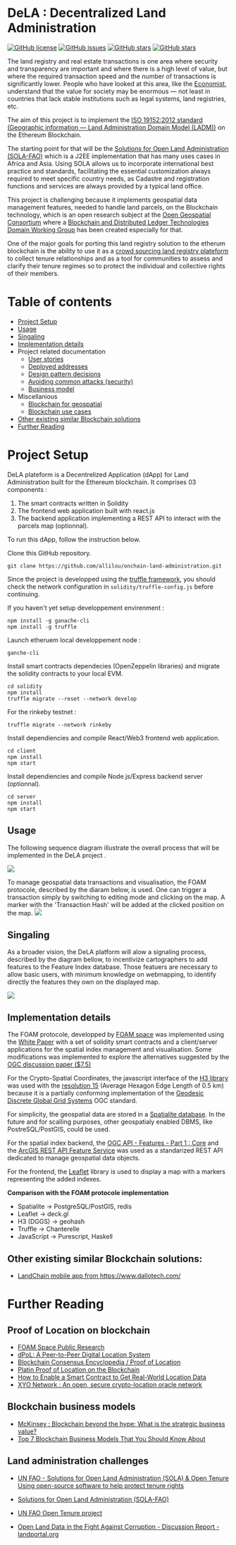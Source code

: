DeLA : Decentralized Land Administration
========================
[![GitHub license](https://img.shields.io/github/license/allilou/onchain-land-administration)](https://github.com/allilou/onchain-land-administration/blob/master/LICENSE)
[![GitHub issues](https://img.shields.io/github/issues/allilou/onchain-land-administration)](https://github.com/allilou/onchain-land-administration/issues)
[![GitHub stars](https://img.shields.io/github/stars/allilou/onchain-land-administration)](https://github.com/allilou/onchain-land-administration/stargazers)
[![GitHub stars](https://img.shields.io/github/forks/allilou/onchain-land-administration)](https://github.com/allilou/onchain-land-administration/network/members)

The land registry and real estate transactions is one area where security and transparency are important and where there is a high level of value, but where the required transaction speed and the number of transactions is significantly lower. People who have looked at this area, like the [Economist](https://www.economist.com/leaders/2015/10/31/the-trust-machine), understand that the value for society may be enormous — not least in countries that lack stable institutions such as legal systems, land registries, etc.

The aim of this project is to implement the [ISO 19152:2012 standard (Geographic information — Land Administration Domain Model (LADM))](https://www.iso.org/standard/51206.html) on the Ethereum Blockchain.

The starting point for that will be the [Solutions for Open Land Administration (SOLA-FAO)](https://github.com/SOLA-FAO/) which is a J2EE implementation that has many uses cases in Africa and Asia. Using SOLA allows us to incorporate international best practice and standards, facilitating the essential customization always required to meet specific country needs, as Cadastre and registration functions and services are always provided by a typical land office.

This project is challenging because it implements geospatial data management features, needed to handle land parcels, on the Blockchain technology, which is an open research subject at the [Open Geospatial Consortium](http://docs.opengeospatial.org/dp/18-041r1/18-041r1.html) where a [Blockchain and Distributed Ledger Technologies Domain Working Group](https://www.opengeospatial.org/projects/groups/bdltdwg) has been created especially for that.

One of the major goals for porting this land registry solution to the etherum blockchain is the ability to use it as a [crowd sourcing land registry plateform](http://www.fao.org/tenure/voluntary-guidelines/en/) to collect tenure relationships and as a tool for communities to 
assess and clarify their tenure regimes so to protect 
the individual and collective rights of their members. 

Table of contents
=================
<!--ts-->
   * [Project Setup](#project-setup)
   * [Usage](#Usage)
   * [Singaling](#Singaling)
   * [Implementation details](#implementation-details)
   * Project related documentation 
      * [User stories](./docs/user_stories.md)
      * [Deployed addresses](./docs/deployed_addresses.txt)
      * [Design pattern decisions](./docs/design_pattern_decisions.md)
      * [Avoiding common attacks (security)](./docs/avoiding_common_attacks.md)
      * [Business model](./docs/business-model.md)
   * Miscellanious 
      * [Blockchain for geospatial](./docs/blockchain-for-geospatial.md)
      * [Blockchain use cases](./docs/blockchain-use-cases.md)
   * [Other existing similar Blockchain solutions](#other-existing-similar-blockchain-solutions)
   * [Further Reading](#further-reading)
<!--te-->

Project Setup
============
DeLA plateform is a Decentrelized Application (dApp) for Land Administration built for the Ethereum blockchain. It comprises 03 components :
1. The smart contracts written in Solidity
1. The frontend web application built with react.js
1. The backend application implementing a REST API to interact with the parcels map (optionnal).

To run this dApp, follow the instruction below.

Clone this GitHub repository. 
``` 
git clone https://github.com/allilou/onchain-land-administration.git
```

Since the project is developped using the [truffle framework](https://www.trufflesuite.com/), you should check the network configuration in `solidity/truffle-config.js` before continuing.

If you haven't yet setup developpement envirenment :

```
npm install -g ganache-cli
npm install -g truffle
```

Launch etheruem local developpement node :

```
ganche-cli
```

Install smart contracts dependecies (OpenZeppelin libraries) and migrate the solidity contracts to your local EVM.

```
cd solidity 
npm install
truffle migrate --reset --network develop
```

For the rinkeby testnet :

```
truffle migrate --network rinkeby
```

Install dependiencies and compile React/Web3 frontend web application.


```
cd client
npm install
npm start
```

Install dependiencies and compile Node.js/Express backend server (optionnal).

```
cd server
npm install
npm start
```

## Usage 
The following sequence diagram illustrate the overall process that will be implemented in the DeLA project .

![](./docs/diagrams/exports/sequence-dela-global/seq-dela-global.png)

To manage geospatial data transactions and visualisation, the FOAM protocole, described by the diaram below, is used. One can trigger a transaction simply by switching to editing mode and clicking on the map. A marker with the 'Transaction Hash' will be added at the clicked position on the map. 
![](./docs/diagrams/exports/sequence-foam/seq-foam.png)

## Singaling
As a broader vision, the DeLA platform will alow a signaling process, described by the diagram bellow, to incentivize cartographers to add features to the Feature Index database. Those featuers are necessary to allow basic users, with minimum knowledge on webmapping, to identify directly the features they own on the displayed map. 

![](./docs/diagrams/exports/sequence-signaling/seq-signaling.png)

## Implementation details

The FOAM protocole, developped by [FOAM space](https://foam.space/) was implemented using the [White Paper](https://foam.space/publicAssets/FOAM_Whitepaper.pdf) with a set of solidity smart contracts and a client/server applications for the spatial index management and visualisation. Some modifications was implemented to explore the alternatives suggested by the [OGC discussion paper ($7.5)](http://docs.opengeospatial.org/dp/18-041r1/18-041r1.html)

For the Crypto-Spatial Coordinates, the javascript interface of the [H3 library](https://uber.github.io/h3/) was used with the [resolution 15](https://uber.github.io/h3/#/documentation/core-library/resolution-table) (Average Hexagon Edge Length  of 0.5 km) because it is a partially conforming implementation of the [Geodesic Discrete Global Grid Systems](http://webpages.sou.edu/~sahrk/sqspc/pubs/gdggs03.pdf) OGC standard.

For simplicity, the geospatial data are stored in a [Spatialite database](https://www.gaia-gis.it/fossil/libspatialite). In the future and for scalling purposes, other geospatialy enabled DBMS, like PostreSQL/PostGIS, could be used.

For the spatial index backend, the [OGC API - Features - Part 1 : Core](http://docs.opengeospatial.org/is/17-069r3/17-069r3.pdf) and the [ArcGIS REST API Feature Service](https://developers.arcgis.com/rest/services-reference/feature-feature-service-.htm) was used as a standarized REST API dedicated to manage geospatial data objects. 

For the frontend, the [Leaflet](https://leafletjs.com/) library is used to display a map with a markers representing the added indexes.

**Comparison with the FOAM protocole implementation**
- Spatialite -> PostgreSQL/PostGIS, redis
- Leaflet -> deck.gl
- H3 (DGGS) -> geohash
- Truffle -> Chanterelle
- JavaScript -> Purescript, Haskell

## Other existing similar Blockchain solutions:

 - [LandChain mobile app from ](https://www.youtube.com/watch?v=amdCohmyTp4) https://www.dallotech.com/

Further Reading
============
## Proof of Location on blockchain
- [FOAM Space Public Research](https://github.com/f-o-a-m/public-research)
- [dPoL: A Peer-to-Peer Digital Location System](https://medium.com/@kierstenJ/dpol-a-peer-to-peer-digital-location-system-af623f4e0a10)
- [Blockchain Consensus Encyclopedia / Proof of Location](https://github.com/cedricwalter/blockchain-consensus/blob/master/chain-based-proof-of-capacity-space/dynamic-proof-of-location.md)
- [Platin Proof of Location on the Blockchain](https://youtu.be/Wx2cCUYbQuE)
- [How to Enable a Smart Contract to Get Real-World Location Data](https://www.howtotoken.com/for-developers/enable-a-smart-contract-to-get-real-world-location-data/)
- [XYO Network : An open, secure crypto-location oracle network](https://github.com/XYOracleNetwork)

## Blockchain business models
- [McKinsey : Blockchain beyond the hype: What is the strategic business value?](https://www.mckinsey.com/business-functions/mckinsey-digital/our-insights/blockchain-beyond-the-hype-what-is-the-strategic-business-value#)
- [Top 7 Blockchain Business Models That You Should Know About](https://101blockchains.com/blockchain-business-models/)

## Land administration challenges
- [UN FAO - Solutions for Open Land Administration (SOLA) & Open Tenure Using open-source software to help protect tenure rights](http://www.fao.org/3/a-i5480e.pdf)

- [Solutions for Open Land Administration (SOLA-FAO)](https://github.com/SOLA-FAO/) 

- [UN FAO Open Tenure  project](https://github.com/OpenTenure)

- [Open Land Data in the Fight Against Corruption - Discussion Report - landportal.org](https://landportal.org/file/47749/download)

